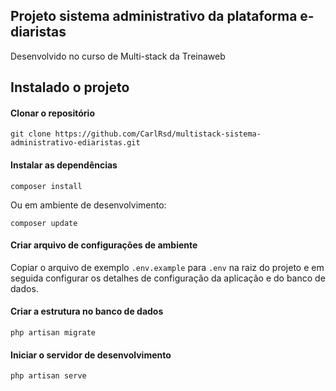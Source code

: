 ## Projeto sistema administrativo da plataforma e-diaristas

Desenvolvido no curso de Multi-stack da Treinaweb

## Instalado o projeto

#### Clonar o repositório

```
git clone https://github.com/CarlRsd/multistack-sistema-administrativo-ediaristas.git
```

#### Instalar as dependências

```
composer install
```

Ou em ambiente de desenvolvimento:

```
composer update
```

#### Criar arquivo de configurações de ambiente

Copiar o arquivo de exemplo `.env.example` para `.env` na raiz do projeto e em seguida configurar os detalhes de configuração da aplicação e do banco de dados.

#### Criar a estrutura no banco de dados

```
php artisan migrate
```

#### Iniciar o servidor de desenvolvimento

```
php artisan serve
```
